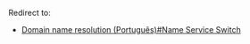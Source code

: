 Redirect to:

*   [Domain name resolution (Português)#Name Service Switch](/index.php/Domain_name_resolution_(Portugu%C3%AAs)#Name_Service_Switch "Domain name resolution (Português)")